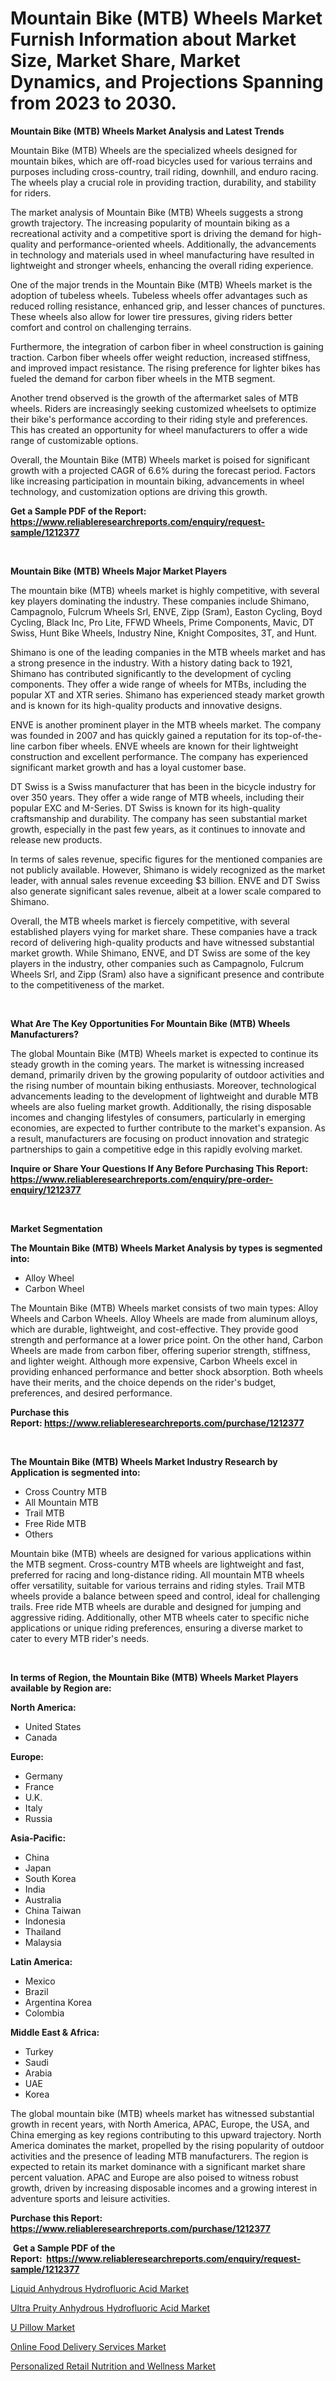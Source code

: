 <p><h1>Mountain Bike (MTB) Wheels Market Furnish Information about Market Size, Market Share, Market Dynamics, and Projections Spanning from 2023 to 2030.</h1></p><p><strong>Mountain Bike (MTB) Wheels Market Analysis and Latest Trends</strong></p>
<p><p>Mountain Bike (MTB) Wheels are the specialized wheels designed for mountain bikes, which are off-road bicycles used for various terrains and purposes including cross-country, trail riding, downhill, and enduro racing. The wheels play a crucial role in providing traction, durability, and stability for riders.</p><p>The market analysis of Mountain Bike (MTB) Wheels suggests a strong growth trajectory. The increasing popularity of mountain biking as a recreational activity and a competitive sport is driving the demand for high-quality and performance-oriented wheels. Additionally, the advancements in technology and materials used in wheel manufacturing have resulted in lightweight and stronger wheels, enhancing the overall riding experience.</p><p>One of the major trends in the Mountain Bike (MTB) Wheels market is the adoption of tubeless wheels. Tubeless wheels offer advantages such as reduced rolling resistance, enhanced grip, and lesser chances of punctures. These wheels also allow for lower tire pressures, giving riders better comfort and control on challenging terrains.</p><p>Furthermore, the integration of carbon fiber in wheel construction is gaining traction. Carbon fiber wheels offer weight reduction, increased stiffness, and improved impact resistance. The rising preference for lighter bikes has fueled the demand for carbon fiber wheels in the MTB segment.</p><p>Another trend observed is the growth of the aftermarket sales of MTB wheels. Riders are increasingly seeking customized wheelsets to optimize their bike's performance according to their riding style and preferences. This has created an opportunity for wheel manufacturers to offer a wide range of customizable options.</p><p>Overall, the Mountain Bike (MTB) Wheels market is poised for significant growth with a projected CAGR of 6.6% during the forecast period. Factors like increasing participation in mountain biking, advancements in wheel technology, and customization options are driving this growth.</p></p>
<p><strong>Get a Sample PDF of the Report:&nbsp; <a href="https://www.reliableresearchreports.com/enquiry/request-sample/1212377">https://www.reliableresearchreports.com/enquiry/request-sample/1212377</a></strong></p>
<p>&nbsp;</p>
<p><strong>Mountain Bike (MTB) Wheels Major Market Players</strong></p>
<p><p>The mountain bike (MTB) wheels market is highly competitive, with several key players dominating the industry. These companies include Shimano, Campagnolo, Fulcrum Wheels Srl, ENVE, Zipp (Sram), Easton Cycling, Boyd Cycling, Black Inc, Pro Lite, FFWD Wheels, Prime Components, Mavic, DT Swiss, Hunt Bike Wheels, Industry Nine, Knight Composites, 3T, and Hunt.</p><p>Shimano is one of the leading companies in the MTB wheels market and has a strong presence in the industry. With a history dating back to 1921, Shimano has contributed significantly to the development of cycling components. They offer a wide range of wheels for MTBs, including the popular XT and XTR series. Shimano has experienced steady market growth and is known for its high-quality products and innovative designs.</p><p>ENVE is another prominent player in the MTB wheels market. The company was founded in 2007 and has quickly gained a reputation for its top-of-the-line carbon fiber wheels. ENVE wheels are known for their lightweight construction and excellent performance. The company has experienced significant market growth and has a loyal customer base.</p><p>DT Swiss is a Swiss manufacturer that has been in the bicycle industry for over 350 years. They offer a wide range of MTB wheels, including their popular EXC and M-Series. DT Swiss is known for its high-quality craftsmanship and durability. The company has seen substantial market growth, especially in the past few years, as it continues to innovate and release new products.</p><p>In terms of sales revenue, specific figures for the mentioned companies are not publicly available. However, Shimano is widely recognized as the market leader, with annual sales revenue exceeding $3 billion. ENVE and DT Swiss also generate significant sales revenue, albeit at a lower scale compared to Shimano.</p><p>Overall, the MTB wheels market is fiercely competitive, with several established players vying for market share. These companies have a track record of delivering high-quality products and have witnessed substantial market growth. While Shimano, ENVE, and DT Swiss are some of the key players in the industry, other companies such as Campagnolo, Fulcrum Wheels Srl, and Zipp (Sram) also have a significant presence and contribute to the competitiveness of the market.</p></p>
<p>&nbsp;</p>
<p><strong>What Are The Key Opportunities For Mountain Bike (MTB) Wheels Manufacturers?</strong></p>
<p><p>The global Mountain Bike (MTB) Wheels market is expected to continue its steady growth in the coming years. The market is witnessing increased demand, primarily driven by the growing popularity of outdoor activities and the rising number of mountain biking enthusiasts. Moreover, technological advancements leading to the development of lightweight and durable MTB wheels are also fueling market growth. Additionally, the rising disposable incomes and changing lifestyles of consumers, particularly in emerging economies, are expected to further contribute to the market's expansion. As a result, manufacturers are focusing on product innovation and strategic partnerships to gain a competitive edge in this rapidly evolving market.</p></p>
<p><strong>Inquire or Share Your Questions If Any Before Purchasing This Report: <a href="https://www.reliableresearchreports.com/enquiry/pre-order-enquiry/1212377">https://www.reliableresearchreports.com/enquiry/pre-order-enquiry/1212377</a></strong></p>
<p>&nbsp;</p>
<p><strong>Market Segmentation</strong></p>
<p><strong>The Mountain Bike (MTB) Wheels Market Analysis by types is segmented into:</strong></p>
<p><ul><li>Alloy Wheel</li><li>Carbon Wheel</li></ul></p>
<p><p>The Mountain Bike (MTB) Wheels market consists of two main types: Alloy Wheels and Carbon Wheels. Alloy Wheels are made from aluminum alloys, which are durable, lightweight, and cost-effective. They provide good strength and performance at a lower price point. On the other hand, Carbon Wheels are made from carbon fiber, offering superior strength, stiffness, and lighter weight. Although more expensive, Carbon Wheels excel in providing enhanced performance and better shock absorption. Both wheels have their merits, and the choice depends on the rider's budget, preferences, and desired performance.</p></p>
<p><strong>Purchase this Report:&nbsp;<a href="https://www.reliableresearchreports.com/purchase/1212377">https://www.reliableresearchreports.com/purchase/1212377</a></strong></p>
<p>&nbsp;</p>
<p><strong>The Mountain Bike (MTB) Wheels Market Industry Research by Application is segmented into:</strong></p>
<p><ul><li>Cross Country MTB</li><li>All Mountain MTB</li><li>Trail MTB</li><li>Free Ride MTB</li><li>Others</li></ul></p>
<p><p>Mountain bike (MTB) wheels are designed for various applications within the MTB segment. Cross-country MTB wheels are lightweight and fast, preferred for racing and long-distance riding. All mountain MTB wheels offer versatility, suitable for various terrains and riding styles. Trail MTB wheels provide a balance between speed and control, ideal for challenging trails. Free ride MTB wheels are durable and designed for jumping and aggressive riding. Additionally, other MTB wheels cater to specific niche applications or unique riding preferences, ensuring a diverse market to cater to every MTB rider's needs.</p></p>
<p>&nbsp;</p>
<p><strong>In terms of Region, the Mountain Bike (MTB) Wheels Market Players available by Region are:</strong></p>
<p>
    <p> <strong> North America: </strong>
        <ul>
            <li>United States</li>
            <li>Canada</li>
        </ul>
        </p> 
    <p> <strong> Europe: </strong>
        <ul>
            <li>Germany</li>
            <li>France</li>
            <li>U.K.</li>
            <li>Italy</li>
            <li>Russia</li>
        </ul>
        </p> 
    <p> <strong> Asia-Pacific: </strong>
        <ul>
            <li>China</li>
            <li>Japan</li>
            <li>South Korea</li>
            <li>India</li>
            <li>Australia</li>
            <li>China Taiwan</li>
            <li>Indonesia</li>
            <li>Thailand</li>
            <li>Malaysia</li>
        </ul>
        </p> 
    <p> <strong> Latin America: </strong>
        <ul>
            <li>Mexico</li>
            <li>Brazil</li>
            <li>Argentina Korea</li>
            <li>Colombia</li>
        </ul>
        </p> 
    <p> <strong> Middle East & Africa: </strong>
        <ul>
            <li>Turkey</li>
            <li>Saudi</li>
            <li>Arabia</li>
            <li>UAE</li>
            <li>Korea</li>
        </ul>
    </p>
    </p>
<p><p>The global mountain bike (MTB) wheels market has witnessed substantial growth in recent years, with North America, APAC, Europe, the USA, and China emerging as key regions contributing to this upward trajectory. North America dominates the market, propelled by the rising popularity of outdoor activities and the presence of leading MTB manufacturers. The region is expected to retain its market dominance with a significant market share percent valuation. APAC and Europe are also poised to witness robust growth, driven by increasing disposable incomes and a growing interest in adventure sports and leisure activities.</p></p>
<p><strong>Purchase this Report: <a href="https://www.reliableresearchreports.com/purchase/1212377">https://www.reliableresearchreports.com/purchase/1212377</a></strong></p>
<p>&nbsp;<strong>Get a Sample PDF of the Report:&nbsp;&nbsp;<a href="https://www.reliableresearchreports.com/enquiry/request-sample/1212377">https://www.reliableresearchreports.com/enquiry/request-sample/1212377</a></strong></p>
<p><strong></strong></p>
<p><p><a href="https://www.linkedin.com/pulse/decoding-liquid-anhydrous-hydrofluoric-acid-market-deep-dive/">Liquid Anhydrous Hydrofluoric Acid Market</a></p><p><a href="https://www.linkedin.com/pulse/ultra-pruity-anhydrous-hydrofluoric-acid-market-size-2023/">Ultra Pruity Anhydrous Hydrofluoric Acid Market</a></p><p><a href="https://github.com/ashepherd82/Market-Research-Report-List-1/blob/main/u-pillow-market.md">U Pillow Market</a></p><p><a href="https://medium.com/@dougschmidt645/online-food-delivery-services-market-competitive-analysis-market-trends-and-forecast-to-2030-65be460bc6d1">Online Food Delivery Services Market</a></p><p><a href="https://medium.com/@linabernier/personalized-retail-nutrition-and-wellness-market-size-cagr-trends-2024-2030-4d3cddcb8178">Personalized Retail Nutrition and Wellness Market</a></p></p>